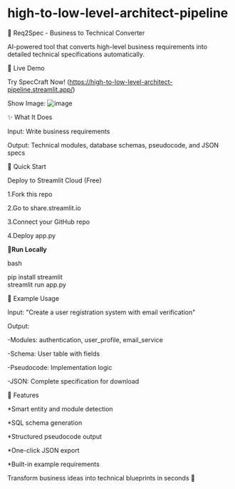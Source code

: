 # high-to-low-level-architect-pipeline
🔧 Req2Spec - Business to Technical Converter  

AI-powered tool that converts high-level business requirements into detailed technical specifications automatically.    

🚀 Live Demo  

Try SpecCraft Now! (https://high-to-low-level-architect-pipeline.streamlit.app/)

Show Image:
![image](https://github.com/user-attachments/assets/e95fb815-dd09-4ae4-979a-c53167974e52)

✨ What It Does   

Input: Write business requirements  

Output: Technical modules, database schemas, pseudocode, and JSON specs  

🚀 Quick Start  

Deploy to Streamlit Cloud (Free)  

1.Fork this repo  

2.Go to share.streamlit.io  

3.Connect your GitHub repo  

4.Deploy app.py


🚀**Run Locally**  

bash  

pip install streamlit  
streamlit run app.py  


📝 Example Usage  

Input:
"Create a user registration system with email verification"

  
Output:  

-Modules: authentication, user_profile, email_service  

-Schema: User table with fields  

-Pseudocode: Implementation logic  

-JSON: Complete specification for download  




🎯 Features  

*Smart entity and module detection

*SQL schema generation  

*Structured pseudocode output  

*One-click JSON export  

*Built-in example requirements  





  
  
Transform business ideas into technical blueprints in seconds 🚀




